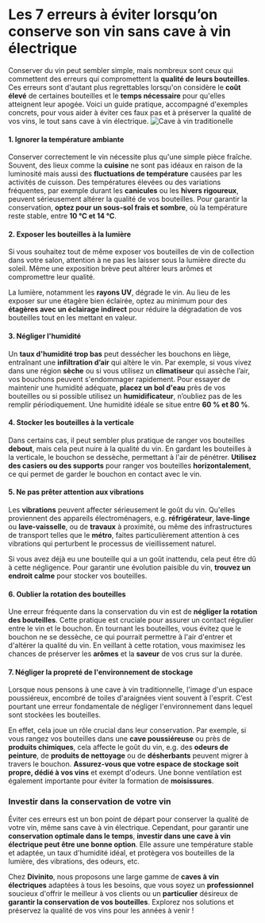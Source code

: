 # Les 7 erreurs à éviter lorsqu’on conserve son vin sans cave à vin électrique

Conserver du vin peut sembler simple, mais nombreux sont ceux qui commettent des erreurs qui compromettent la **qualité de leurs bouteilles**. Ces erreurs sont d'autant plus regrettables lorsqu'on considère le **coût élevé** de certaines bouteilles et le **temps nécessaire** pour qu'elles atteignent leur apogée. Voici un guide pratique, accompagné d'exemples concrets, pour vous aider à éviter ces faux pas et à préserver la qualité de vos vins, le tout sans cave à vin électrique.
![Cave à vin traditionelle](https://divinitoshopweb.s3.eu-north-1.amazonaws.com/Gemini_Generated_Image_c9ifmic9ifmic9if.jpg)

#### **1. Ignorer la température ambiante**

Conserver correctement le vin nécessite plus qu'une simple pièce fraîche. Souvent, des lieux comme la **cuisine** ne sont pas idéaux en raison de la luminosité mais aussi des **fluctuations de température** causées par les activités de cuisson. Des températures élevées ou des variations fréquentes, par exemple durant les **canicules** ou les **hivers rigoureux**, peuvent sérieusement altérer la qualité de vos bouteilles. Pour garantir la conservation, **optez pour un sous-sol frais et sombre**, où la température reste stable, entre **10 °C et 14 °C**.


#### **2. Exposer les bouteilles à la lumière**

Si vous souhaitez tout de même exposer vos bouteilles de vin de collection dans votre salon, attention à ne pas les laisser sous la lumière directe du soleil. Même une exposition brève peut altérer leurs arômes et compromettre leur qualité.

La lumière, notamment les **rayons UV**, dégrade le vin. Au lieu de les exposer sur une étagère bien éclairée, optez au minimum pour des **étagères avec un éclairage indirect** pour réduire la dégradation de vos bouteilles tout en les mettant en valeur.


#### **3. Négliger l'humidité**

Un **taux d'humidité trop bas** peut dessécher les bouchons en liège, entraînant une **infiltration d’air** qui altère le vin. Par exemple, si vous vivez dans une région **sèche** ou si vous utilisez un **climatiseur** qui assèche l’air, vos bouchons peuvent s'endommager rapidement. Pour essayer de maintenir une humidité adéquate, **placez un bol d'eau** près de vos bouteilles ou si possible utilisez un **humidificateur**, n’oubliez pas de les remplir périodiquement. Une humidité idéale se situe entre **60 % et 80 %**.


#### **4. Stocker les bouteilles à la verticale**

Dans certains cas, il peut sembler plus pratique de ranger vos bouteilles **debout**, mais cela peut nuire à la qualité du vin. En gardant les bouteilles à la verticale, le bouchon se dessèche, permettant à l'air de pénétrer. **Utilisez des casiers ou des supports** pour ranger vos bouteilles **horizontalement**, ce qui permet de garder le bouchon en contact avec le vin.


#### **5. Ne pas prêter attention aux vibrations**

Les **vibrations** peuvent affecter sérieusement le goût du vin. Qu'elles proviennent des appareils électroménagers, e.g. **réfrigérateur**, **lave-linge** ou **lave-vaisselle**, ou de **travaux** à proximité, ou même des infrastructures de transport telles que le **métro**, faites particulièrement attention à ces vibrations qui perturbent le processus de vieillissement naturel.

Si vous avez déjà eu une bouteille qui a un goût inattendu, cela peut être dû à cette négligence. Pour garantir une évolution paisible du vin, **trouvez un endroit calme** pour stocker vos bouteilles.


#### **6. Oublier la rotation des bouteilles**

Une erreur fréquente dans la conservation du vin est de **négliger la rotation des bouteilles**. Cette pratique est cruciale pour assurer un contact régulier entre le vin et le bouchon. En tournant les bouteilles, vous évitez que le bouchon ne se dessèche, ce qui pourrait permettre à l'air d'entrer et d'altérer la qualité du vin. En veillant à cette rotation, vous maximisez les chances de préserver les **arômes** et la **saveur** de vos crus sur la durée.


#### **7. Négliger la propreté de l'environnement de stockage**

Lorsque nous pensons à une cave à vin traditionnelle, l'image d'un espace poussiéreux, encombré de toiles d'araignées vient souvent à l'esprit. C’est pourtant une erreur fondamentale de négliger l'environnement dans lequel sont stockées les bouteilles.

En effet, cela joue un rôle crucial dans leur conservation. Par exemple, si vous rangez vos bouteilles dans une **cave poussiéreuse** ou près de **produits chimiques**, cela affecte le goût du vin, e.g. des **odeurs de peinture**, de **produits de nettoyage** ou de **désherbants** peuvent migrer à travers le bouchon. **Assurez-vous que votre espace de stockage soit propre, dédié à vos vins** et exempt d'odeurs. Une bonne ventilation est également importante pour éviter la formation de **moisissures**.


### **Investir dans la conservation de votre vin**

Éviter ces erreurs est un bon point de départ pour conserver la qualité de votre vin, même sans cave à vin électrique. Cependant, pour garantir une **conservation optimale dans le temps**, **investir dans une cave à vin électrique peut être une bonne option**. Elle assure une température stable et adaptée, un taux d'humidité idéal, et protègera vos bouteilles de la lumière, des vibrations, des odeurs, etc.

Chez **Divinito**, nous proposons une large gamme de **caves à vin électriques** adaptées à tous les besoins, que vous soyez un **professionnel** soucieux d'offrir le meilleur à vos clients ou un **particulier** désireux de **garantir la conservation de vos bouteilles**. Explorez nos solutions et préservez la qualité de vos vins pour les années à venir !
